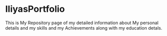 # IliyasPortfolio
This is My Repository page of my detailed information  about My personal details and my skills and my Achievements along with my education detals.
